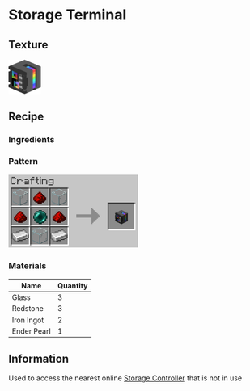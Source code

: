 # Storage Terminal

## Texture
<img src="../assets/items/storage_terminal.png" alt="storage_terminal" width="64"/>

## Recipe

### Ingredients

### Pattern
<img src="../assets/recipes/storage_terminal.png" alt="storage_terminal" width="256"/>

### Materials
| Name | Quantity |
| ---- | -------- |
| Glass | 3 |
| Redstone | 3 |
| Iron Ingot | 2 |
| Ender Pearl | 1 |
## Information
Used to access the nearest online [Storage Controller](storage_controller.md) that is not in use

